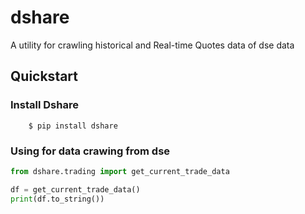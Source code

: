 # dshare
A utility for crawling historical and Real-time Quotes data of dse data

## Quickstart

### Install Dshare

```
    $ pip install dshare
```

### Using for data crawing from dse

```python
from dshare.trading import get_current_trade_data

df = get_current_trade_data()
print(df.to_string())

```